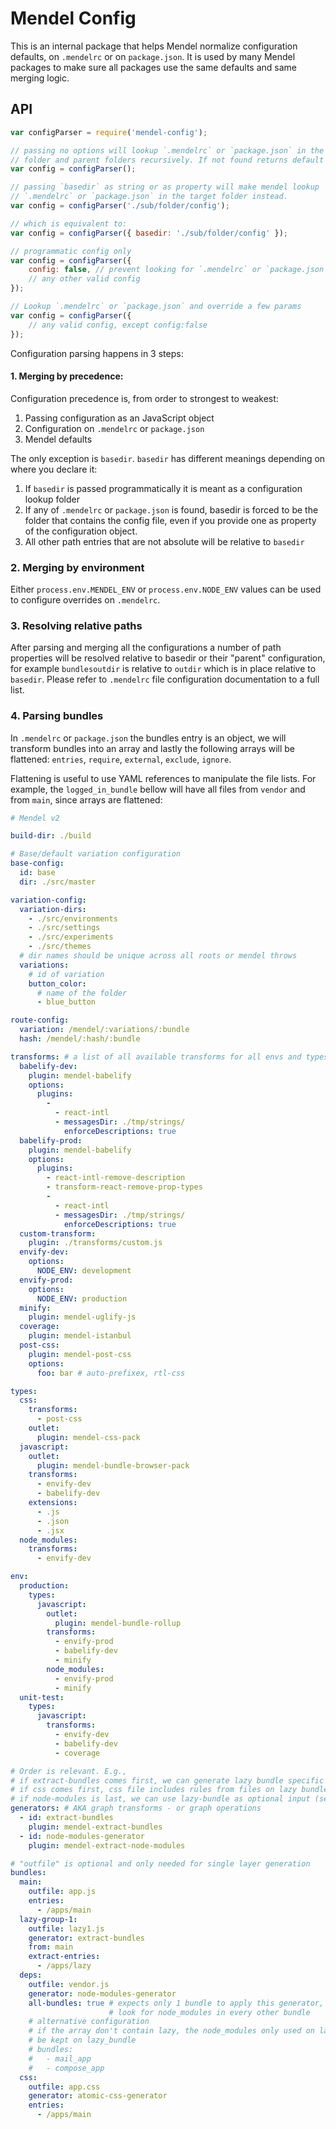 # Mendel Config

This is an internal package that helps Mendel normalize configuration defaults, on `.mendelrc` or on `package.json`. It is used by many Mendel packages to make sure all packages use the same defaults and same merging logic.

## API

```js
var configParser = require('mendel-config');

// passing no options will lookup `.mendelrc` or `package.json` in the current
// folder and parent folders recursively. If not found returns default config.
var config = configParser();

// passing `basedir` as string or as property will make mendel lookup
// `.mendelrc` or `package.json` in the target folder instead.
var config = configParser('./sub/folder/config');

// which is equivalent to:
var config = configParser({ basedir: './sub/folder/config' });

// programmatic config only
var config = configParser({
    config: false, // prevent looking for `.mendelrc` or `package.json`
    // any other valid config
});

// Lookup `.mendelrc` or `package.json` and override a few params
var config = configParser({
    // any valid config, except config:false
});
```

Configuration parsing happens in 3 steps:

#### 1. Merging by precedence:

Configuration precedence is, from order to strongest to weakest:

  1. Passing configuration as an JavaScript object
  2. Configuration on `.mendelrc` or `package.json`
  3. Mendel defaults

The only exception is `basedir`. `basedir` has different meanings depending on where you declare it:

  1. If `basedir` is passed programmatically it is meant as a configuration lookup folder
  2. If any of `.mendelrc` or `package.json` is found, basedir is forced to be the folder that contains the config file, even if you provide one as property of the configuration object.
  3. All other path entries that are not absolute will be relative to `basedir`

### 2. Merging by environment

Either `process.env.MENDEL_ENV` or `process.env.NODE_ENV` values can be used to configure overrides on `.mendelrc`.

### 3. Resolving relative paths

After parsing and merging all the configurations a number of path properties will be resolved relative to basedir or their "parent" configuration, for example `bundlesoutdir` is relative to `outdir` which is in place relative to `basedir`. Please refer to `.mendelrc` file configuration documentation to a full list.

### 4. Parsing bundles

In `.mendelrc` or `package.json` the bundles entry is an object, we will transform bundles into an array and lastly the following arrays will be flattened: `entries`, `require`, `external`, `exclude`, `ignore`.

Flattening is useful to use YAML references to manipulate the file lists. For example, the `logged_in_bundle` bellow will have all files from `vendor` and from `main`, since arrays are flattened:

```yml
# Mendel v2

build-dir: ./build

# Base/default variation configuration
base-config:
  id: base
  dir: ./src/master

variation-config:
  variation-dirs:
    - ./src/environments
    - ./src/settings
    - ./src/experiments
    - ./src/themes
  # dir names should be unique across all roots or mendel throws
  variations:
    # id of variation
    button_color:
      # name of the folder
      - blue_button

route-config:
  variation: /mendel/:variations/:bundle
  hash: /mendel/:hash/:bundle

transforms: # a list of all available transforms for all envs and types
  babelify-dev:
    plugin: mendel-babelify
    options:
      plugins:
        -
          - react-intl
          - messagesDir: ./tmp/strings/
            enforceDescriptions: true
  babelify-prod:
    plugin: mendel-babelify
    options:
      plugins:
        - react-intl-remove-description
        - transform-react-remove-prop-types
        -
          - react-intl
          - messagesDir: ./tmp/strings/
            enforceDescriptions: true
  custom-transform:
    plugin: ./transforms/custom.js
  envify-dev:
    options:
      NODE_ENV: development
  envify-prod:
    options:
      NODE_ENV: production
  minify:
    plugin: mendel-uglify-js
  coverage:
    plugin: mendel-istanbul
  post-css:
    plugin: mendel-post-css
    options:
      foo: bar # auto-prefixex, rtl-css

types:
  css:
    transforms:
      - post-css
    outlet:
      plugin: mendel-css-pack
  javascript:
    outlet:
      plugin: mendel-bundle-browser-pack
    transforms:
      - envify-dev
      - babelify-dev
    extensions:
      - .js
      - .json
      - .jsx
  node_modules:
    transforms:
      - envify-dev

env:
  production:
    types:
      javascript:
        outlet:
          plugin: mendel-bundle-rollup
        transforms:
          - envify-prod
          - babelify-dev
          - minify
        node_modules:
          - envify-prod
          - minify
  unit-test:
    types:
      javascript:
        transforms:
          - envify-dev
          - babelify-dev
          - coverage

# Order is relevant. E.g.,
# if extract-bundles comes first, we can generate lazy bundle specific css
# if css comes first, css file includes rules from files on lazy bundles
# if node-modules is last, we can use lazy-bundle as optional input (see below)
generators: # AKA graph transforms - or graph operations
  - id: extract-bundles
    plugin: mendel-extract-bundles
  - id: node-modules-generator
    plugin: mendel-extract-node-modules

# "outfile" is optional and only needed for single layer generation
bundles:
  main:
    outfile: app.js
    entries:
      - /apps/main
  lazy-group-1:
    outfile: lazy1.js
    generator: extract-bundles
    from: main
    extract-entries:
      - /apps/lazy
  deps:
    outfile: vendor.js
    generator: node-modules-generator
    all-bundles: true # expects only 1 bundle to apply this generator, or throws
                      # look for node_modules in every other bundle
    # alternative configuration
    # if the array don't contain lazy, the node_modules only used on lazy would
    # be kept on lazy_bundle
    # bundles:
    #   - mail_app
    #   - compose_app
  css:
    outfile: app.css
    generator: atomic-css-generator
    entries:
      - /apps/main
```
